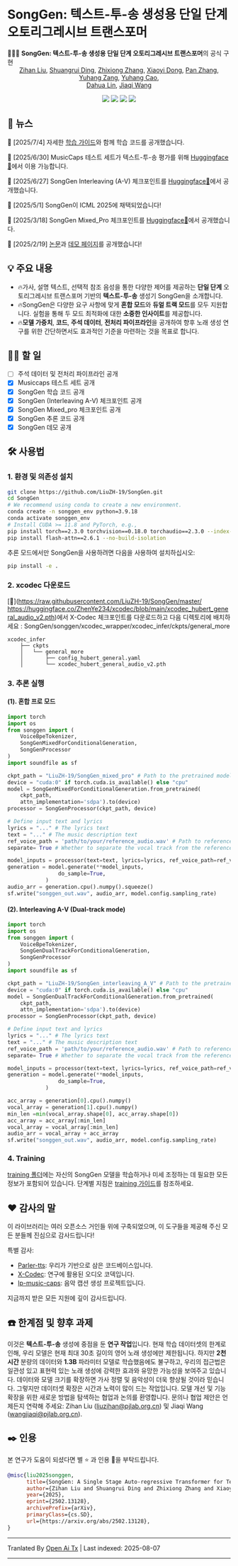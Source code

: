 # SongGen: 텍스트-투-송 생성용 단일 단계 오토리그레시브 트랜스포머

🚀🚀🚀 **SongGen: 텍스트-투-송 생성용 단일 단계 오토리그레시브 트랜스포머**의 공식 구현  
<p align="center" style="font-size: 1 em; margin-top: -1em">
<a href="https://scholar.google.com/citations?user=iELd-Q0AAAAJ">Zihan Liu</a>,  
<a href="https://mark12ding.github.io/">Shuangrui Ding</a>,  
<a href="https://github.com/rookiexiong7/">Zhixiong Zhang</a>, 
<a href="https://lightdxy.github.io/">Xiaoyi Dong</a>,  
<a href="https://panzhang0212.github.io/">Pan Zhang</a>,
<a href="https://yuhangzang.github.io/">Yuhang Zang</a>,  
<a href="https://scholar.google.com/citations?user=sJkqsqkAAAAJ">Yuhang Cao</a>, </br>  
<a href="http://dahua.site/">Dahua Lin</a>,  
<a href="https://myownskyw7.github.io/">Jiaqi Wang</a> 
</p>

<p align="center" style="font-size: 5 em; margin-top: 0.5em">
<a href="https://arxiv.org/abs/2502.13128"><img src="https://img.shields.io/badge/arXiv-<color>"></a>
<a href="https://github.com/LiuZH-19/SongGen"><img src="https://img.shields.io/badge/Code-red"></a>
<a href="https://liuzh-19.github.io/SongGen/"><img src="https://img.shields.io/badge/Demo-20d67c"></a>
<a href="https://huggingface.co/collections/LiuZH-19/songgen-a-single-stage-auto-regressive-transformer-for-text-6867ec21169d808034f6d252">
    <img src="https://img.shields.io/badge/HF-Collection-yellow"></a>
</p>





## 📜 뉴스
🚀 [2025/7/4] 자세한 [학습 가이드](https://raw.githubusercontent.com/LiuZH-19/SongGen/master/./training/README.md)와 함께 학습 코드를 공개했습니다.

🚀 [2025/6/30] MusicCaps 테스트 세트가 텍스트-투-송 평가를 위해 [Huggingface🤗](https://huggingface.co/datasets/LiuZH-19/MusicCaps_Test_Song)에서 이용 가능합니다.

🚀 [2025/6/27] SongGen Interleaving (A-V) 체크포인트를 [Huggingface🤗](https://huggingface.co/LiuZH-19/SongGen_interleaving_A_V)에서 공개했습니다.

🎉 [2025/5/1] SongGen이 ICML 2025에 채택되었습니다!

🚀 [2025/3/18] SongGen Mixed_Pro 체크포인트를 [Huggingface🤗](https://huggingface.co/LiuZH-19/SongGen_mixed_pro)에서 공개했습니다.

🚀 [2025/2/19] [논문](https://arxiv.org/abs/2502.13128)과 [데모 페이지](https://liuzh-19.github.io/SongGen/)를 공개했습니다!

## 💡 주요 내용
- 🔥가사, 설명 텍스트, 선택적 참조 음성을 통한 다양한 제어를 제공하는 **단일 단계** 오토리그레시브 트랜스포머 기반의 **텍스트-투-송** 생성기 SongGen을 소개합니다.
- 🔥SongGen은 다양한 요구 사항에 맞게 **혼합 모드**와 **듀얼 트랙 모드**를 모두 지원합니다. 실험을 통해 두 모드 최적화에 대한 **소중한 인사이트**를 제공합니다.
- 🔥**모델 가중치**, **코드**, **주석 데이터**, **전처리 파이프라인**을 공개하여 향후 노래 생성 연구를 위한 간단하면서도 효과적인 기준을 마련하는 것을 목표로 합니다.
<!-- <img align="center" src="https://raw.githubusercontent.com/LiuZH-19/SongGen/master/assets/imgs/motivation1.jpg" style="  display: block;
  margin-left: auto;
  margin-right: auto;
  width: 50%;" /> -->

## 👨‍💻 할 일
- [ ] 주석 데이터 및 전처리 파이프라인 공개
- [x] Musiccaps 테스트 세트 공개
- [x] SongGen 학습 코드 공개
- [x] SongGen (Interleaving A-V) 체크포인트 공개
- [x] SongGen Mixed_pro 체크포인트 공개
- [x] SongGen 추론 코드 공개
- [x] SongGen 데모 공개

## 🛠️ 사용법

### 1. 환경 및 의존성 설치
```bash
git clone https://github.com/LiuZH-19/SongGen.git
cd SongGen
# We recommend using conda to create a new environment.
conda create -n songgen_env python=3.9.18 
conda activate songgen_env
# Install CUDA >= 11.8 and PyTorch, e.g.,
pip install torch==2.3.0 torchvision==0.18.0 torchaudio==2.3.0 --index-url https://download.pytorch.org/whl/cu118
pip install flash-attn==2.6.1 --no-build-isolation
```
추론 모드에서만 SongGen을 사용하려면 다음을 사용하여 설치하십시오:
```bash
pip install -e .
```
### 2. xcodec 다운로드

[🤗](https://raw.githubusercontent.com/LiuZH-19/SongGen/master/
https://huggingface.co/ZhenYe234/xcodec/blob/main/xcodec_hubert_general_audio_v2.pth)에서 X-Codec 체크포인트를 다운로드하고 다음 디렉토리에 배치하세요 : SongGen/songgen/xcodec_wrapper/xcodec_infer/ckpts/general_more

```
xcodec_infer
    ├── ckpts
    │   └── general_more
    │       ├── config_hubert_general.yaml
    │       └── xcodec_hubert_general_audio_v2.pth

```

### 3. 추론 실행

#### (1). 혼합 프로 모드

```python
import torch
import os
from songgen import (
    VoiceBpeTokenizer,
    SongGenMixedForConditionalGeneration,
    SongGenProcessor
)
import soundfile as sf

ckpt_path = "LiuZH-19/SongGen_mixed_pro" # Path to the pretrained model
device = "cuda:0" if torch.cuda.is_available() else "cpu"
model = SongGenMixedForConditionalGeneration.from_pretrained(
    ckpt_path,
    attn_implementation='sdpa').to(device)
processor = SongGenProcessor(ckpt_path, device)

# Define input text and lyrics
lyrics = "..." # The lyrics text
text = "..." # The music description text
ref_voice_path = 'path/to/your/reference_audio.wav' # Path to reference audio, optional
separate= True # Whether to separate the vocal track from the reference voice audio

model_inputs = processor(text=text, lyrics=lyrics, ref_voice_path=ref_voice_path, separate=separate) 
generation = model.generate(**model_inputs,
                do_sample=True,
            )
audio_arr = generation.cpu().numpy().squeeze()
sf.write("songgen_out.wav", audio_arr, model.config.sampling_rate)
```



#### (2). Interleaving A-V  (Dual-track mode)
```python
import torch
import os
from songgen import (
    VoiceBpeTokenizer,
    SongGenDualTrackForConditionalGeneration,
    SongGenProcessor
)
import soundfile as sf

ckpt_path = "LiuZH-19/SongGen_interleaving_A_V" # Path to the pretrained model
device = "cuda:0" if torch.cuda.is_available() else "cpu"
model = SongGenDualTrackForConditionalGeneration.from_pretrained(
    ckpt_path,
    attn_implementation='sdpa').to(device)
processor = SongGenProcessor(ckpt_path, device)

# Define input text and lyrics
lyrics = "..." # The lyrics text
text = "..." # The music description text
ref_voice_path = 'path/to/your/reference_audio.wav' # Path to reference audio, optional
separate= True # Whether to separate the vocal track from the reference voice audio

model_inputs = processor(text=text, lyrics=lyrics, ref_voice_path=ref_voice_path, separate=True) 
generation = model.generate(**model_inputs,
                do_sample=True,
            )

acc_array = generation[0].cpu().numpy()
vocal_array = generation[1].cpu().numpy()
min_len =min(vocal_array.shape[0], acc_array.shape[0])
acc_array = acc_array[:min_len]
vocal_array = vocal_array[:min_len]
audio_arr = vocal_array + acc_array
sf.write("songgen_out.wav", audio_arr, model.config.sampling_rate)
```
### 4. Training

[training 폴더](./training)에는 자신의 SongGen 모델을 학습하거나 미세 조정하는 데 필요한 모든 정보가 포함되어 있습니다. 단계별 지침은 [training 가이드](https://raw.githubusercontent.com/LiuZH-19/SongGen/master/./training/README.md)를 참조하세요.



## ❤️ 감사의 말
이 라이브러리는 여러 오픈소스 거인들 위에 구축되었으며, 이 도구들을 제공해 주신 모든 분들께 진심으로 감사드립니다!

특별 감사:

- [Parler-tts](https://github.com/huggingface/parler-tts): 우리가 기반으로 삼은 코드베이스입니다. 
- [X-Codec](https://github.com/zhenye234/xcodec): 연구에 활용된 오디오 코덱입니다.
- [lp-music-caps](https://github.com/seungheondoh/lp-music-caps): 음악 캡션 생성 프로젝트입니다. 

지금까지 받은 모든 지원에 깊이 감사드립니다.

## ☎️ 한계점 및 향후 과제

이것은 **텍스트-투-송** 생성에 중점을 둔 **연구 작업**입니다. 현재 학습 데이터셋의 한계로 인해, 우리 모델은 현재 최대 30초 길이의 영어 노래 생성에만 제한됩니다.
하지만 **2천 시간** 분량의 데이터와 **1.3B** 파라미터 모델로 학습했음에도 불구하고, 우리의 접근법은 일관성 있고 표현력 있는 노래 생성에 강력한 효과와 유망한 가능성을 보여주고 있습니다. 데이터와 모델 크기를 확장하면 가사 정렬 및 음악성이 더욱 향상될 것이라 믿습니다.
그렇지만 데이터셋 확장은 시간과 노력이 많이 드는 작업입니다. 모델 개선 및 기능 확장을 위한 새로운 방법을 탐색하는 협업과 논의를 환영합니다.
문의나 협업 제안은 언제든지 연락해 주세요: Zihan Liu (liuzihan@pjlab.org.cn) 및 Jiaqi Wang (wangjiaqi@pjlab.org.cn).

## ✒️ 인용
본 연구가 도움이 되셨다면 별 ⭐ 과 인용 📝을 부탁드립니다.

```bibtex
@misc{liu2025songgen,
      title={SongGen: A Single Stage Auto-regressive Transformer for Text-to-Song Generation}, 
      author={Zihan Liu and Shuangrui Ding and Zhixiong Zhang and Xiaoyi Dong and Pan Zhang and Yuhang Zang and Yuhang Cao and Dahua Lin and Jiaqi Wang},
      year={2025},
      eprint={2502.13128},
      archivePrefix={arXiv},
      primaryClass={cs.SD},
      url={https://arxiv.org/abs/2502.13128}, 
}

```







---

Tranlated By [Open Ai Tx](https://github.com/OpenAiTx/OpenAiTx) | Last indexed: 2025-08-07

---